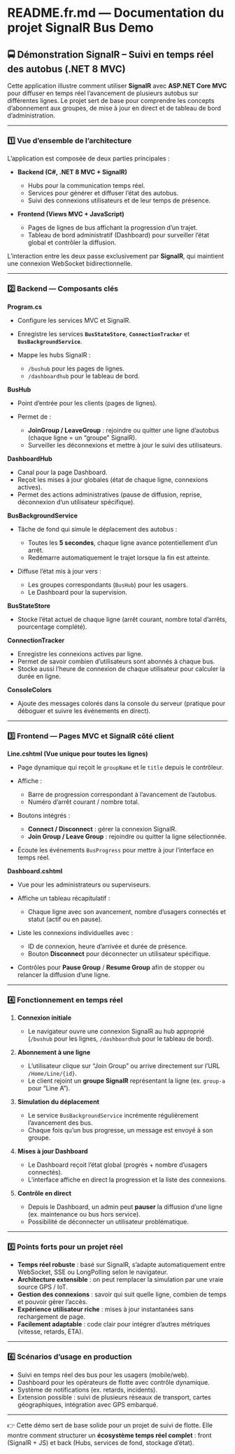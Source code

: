 # README.fr.md — Documentation du projet SignalR Bus Demo

## 🚍 Démonstration SignalR – Suivi en temps réel des autobus (.NET 8 MVC)

Cette application illustre comment utiliser **SignalR** avec **ASP.NET Core MVC** pour diffuser en temps réel l’avancement de plusieurs autobus sur différentes lignes. Le projet sert de base pour comprendre les concepts d’abonnement aux groupes, de mise à jour en direct et de tableau de bord d’administration.

---

### 1️⃣ Vue d’ensemble de l’architecture

L’application est composée de deux parties principales :

* **Backend (C#, .NET 8 MVC + SignalR)**

  * Hubs pour la communication temps réel.
  * Services pour générer et diffuser l’état des autobus.
  * Suivi des connexions utilisateurs et de leur temps de présence.

* **Frontend (Views MVC + JavaScript)**

  * Pages de lignes de bus affichant la progression d’un trajet.
  * Tableau de bord administratif (Dashboard) pour surveiller l’état global et contrôler la diffusion.

L’interaction entre les deux passe exclusivement par **SignalR**, qui maintient une connexion WebSocket bidirectionnelle.

---

### 2️⃣ Backend — Composants clés

**Program.cs**

* Configure les services MVC et SignalR.
* Enregistre les services **`BusStateStore`**, **`ConnectionTracker`** et **`BusBackgroundService`**.
* Mappe les hubs SignalR :

  * `/bushub` pour les pages de lignes.
  * `/dashboardhub` pour le tableau de bord.

**BusHub**

* Point d’entrée pour les clients (pages de lignes).
* Permet de :

  * **JoinGroup / LeaveGroup** : rejoindre ou quitter une ligne d’autobus (chaque ligne = un “groupe” SignalR).
  * Surveiller les déconnexions et mettre à jour le suivi des utilisateurs.

**DashboardHub**

* Canal pour la page Dashboard.
* Reçoit les mises à jour globales (état de chaque ligne, connexions actives).
* Permet des actions administratives (pause de diffusion, reprise, déconnexion d’un utilisateur spécifique).

**BusBackgroundService**

* Tâche de fond qui simule le déplacement des autobus :

  * Toutes les **5 secondes**, chaque ligne avance potentiellement d’un arrêt.
  * Redémarre automatiquement le trajet lorsque la fin est atteinte.
* Diffuse l’état mis à jour vers :

  * Les groupes correspondants (`BusHub`) pour les usagers.
  * Le Dashboard pour la supervision.

**BusStateStore**

* Stocke l’état actuel de chaque ligne (arrêt courant, nombre total d’arrêts, pourcentage complété).

**ConnectionTracker**

* Enregistre les connexions actives par ligne.
* Permet de savoir combien d’utilisateurs sont abonnés à chaque bus.
* Stocke aussi l’heure de connexion de chaque utilisateur pour calculer la durée en ligne.

**ConsoleColors**

* Ajoute des messages colorés dans la console du serveur (pratique pour déboguer et suivre les événements en direct).

---

### 3️⃣ Frontend — Pages MVC et SignalR côté client

**Line.cshtml (Vue unique pour toutes les lignes)**

* Page dynamique qui reçoit le `groupName` et le `title` depuis le contrôleur.
* Affiche :

  * Barre de progression correspondant à l’avancement de l’autobus.
  * Numéro d’arrêt courant / nombre total.
* Boutons intégrés :

  * **Connect / Disconnect** : gérer la connexion SignalR.
  * **Join Group / Leave Group** : rejoindre ou quitter la ligne sélectionnée.
* Écoute les événements `BusProgress` pour mettre à jour l’interface en temps réel.

**Dashboard.cshtml**

* Vue pour les administrateurs ou superviseurs.
* Affiche un tableau récapitulatif :

  * Chaque ligne avec son avancement, nombre d’usagers connectés et statut (actif ou en pause).
* Liste les connexions individuelles avec :

  * ID de connexion, heure d’arrivée et durée de présence.
  * Bouton **Disconnect** pour déconnecter un utilisateur spécifique.
* Contrôles pour **Pause Group** / **Resume Group** afin de stopper ou relancer la diffusion d’une ligne.

---

### 4️⃣ Fonctionnement en temps réel

1. **Connexion initiale**

   * Le navigateur ouvre une connexion SignalR au hub approprié (`/bushub` pour les lignes, `/dashboardhub` pour le tableau de bord).

2. **Abonnement à une ligne**

   * L’utilisateur clique sur “Join Group” ou arrive directement sur l’URL `/Home/Line/{id}`.
   * Le client rejoint un **groupe SignalR** représentant la ligne (ex. `group-a` pour “Line A”).

3. **Simulation du déplacement**

   * Le service `BusBackgroundService` incrémente régulièrement l’avancement des bus.
   * Chaque fois qu’un bus progresse, un message est envoyé à son groupe.

4. **Mises à jour Dashboard**

   * Le Dashboard reçoit l’état global (progrès + nombre d’usagers connectés).
   * L’interface affiche en direct la progression et la liste des connexions.

5. **Contrôle en direct**

   * Depuis le Dashboard, un admin peut **pauser** la diffusion d’une ligne (ex. maintenance ou bus hors service).
   * Possibilité de déconnecter un utilisateur problématique.

---

### 5️⃣ Points forts pour un projet réel

* **Temps réel robuste** : basé sur SignalR, s’adapte automatiquement entre WebSocket, SSE ou LongPolling selon le navigateur.
* **Architecture extensible** : on peut remplacer la simulation par une vraie source GPS / IoT.
* **Gestion des connexions** : savoir qui suit quelle ligne, combien de temps et pouvoir gérer l’accès.
* **Expérience utilisateur riche** : mises à jour instantanées sans rechargement de page.
* **Facilement adaptable** : code clair pour intégrer d’autres métriques (vitesse, retards, ETA).

---

### 6️⃣ Scénarios d’usage en production

* Suivi en temps réel des bus pour les usagers (mobile/web).
* Dashboard pour les opérateurs de flotte avec contrôle dynamique.
* Système de notifications (ex. retards, incidents).
* Extension possible : suivi de plusieurs réseaux de transport, cartes géographiques, intégration avec GPS embarqué.

---

👉 Cette démo sert de base solide pour un projet de suivi de flotte. Elle montre comment structurer un **écosystème temps réel complet** : front (SignalR + JS) et back (Hubs, services de fond, stockage d’état).

